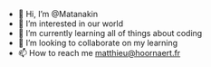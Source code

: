 - 👋 Hi, I’m @Matanakin
- 👀 I’m interested in our world
- 🌱 I’m currently learning all of things about coding
- 💞️ I’m looking to collaborate on my learning
- 📫 How to reach me matthieu@hoornaert.fr

<!---
Matanakin/Matanakin is a ✨ special ✨ repository because its `README.md` (this file) appears on your GitHub profile.
You can click the Preview link to take a look at your changes.
--->
